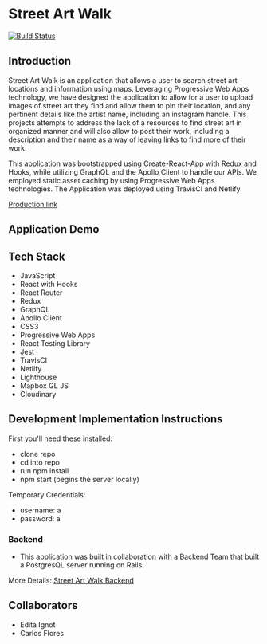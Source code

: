 # Street Art Walk    

[![Build Status](https://travis-ci.org/StreetArtMap/streetArtMap.svg?branch=master)](https://travis-ci.org/StreetArtMap/streetArtMap)

## Introduction

Street Art Walk is an application that allows a user to search street art locations and information using maps. Leveraging Progressive Web Apps technology, we have designed the application to allow for a user to upload images of street art they find and allow them to pin their location, and any pertinent details like the artist name, including an instagram handle. This projects attempts to address the lack of a resources to find street art in organized manner and will also allow to post their work, including a description and their name as a way of leaving links to find more of their work. 

This application was bootstrapped using Create-React-App with Redux and Hooks, while utilizing GraphQL and the Apollo Client to handle our APIs. We employed static asset caching by using Progressive Web Apps technologies. The Application was deployed using TravisCI and Netlify. 

[Production link](https://streetartwalk.netlify.app/)

## Application Demo 

## Tech Stack

- JavaScript
- React with Hooks
- React Router
- Redux
- GraphQL 
- Apollo Client 
- CSS3
- Progressive Web Apps
- React Testing Library
- Jest
- TravisCI
- Netlify 
- Lighthouse 
- Mapbox GL JS
- Cloudinary

## Development Implementation Instructions

First you'll need these installed:

- clone repo 
- cd into repo
- run npm install 
- npm start (begins the server locally)

Temporary Credentials: 
- username: a
- password: a

### Backend 

- This application was built in collaboration with a Backend Team that built a PostgresQL server running on Rails. 

More Details: [Street Art Walk Backend](https://github.com/StreetArtMap/street_art_backend)

## Collaborators
- Edita Ignot
- Carlos Flores 